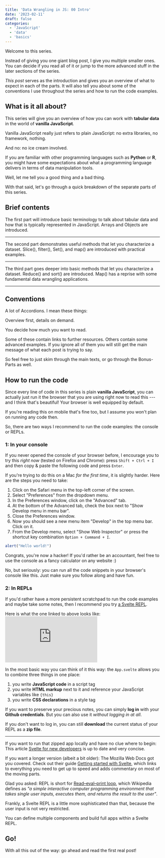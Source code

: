 ```yaml
---
title: 'Data Wrangling in JS: 00 Intro'
date: '2023-02-11'
draft: false
categories:
  - 'JavaScript'
  - 'data'
  - 'basics'
---
```


<script>
  import TOC from '$lib/components/posts/TOC.svelte';
  import ListFlip from '$lib/components/posts/ListFlip.svelte';
  import Card from '$lib/components/Card.svelte';
  import Table from '$lib/components/posts/TableView.svelte';
  import Embed from '$lib/components/EmbedIFrame.svelte';

  export let data;
  let posts = data.posts;
</script>

Welcome to this series.

Instead of giving you one giant blog post, I give you multiple smaller ones. 
You can decide if you read all of it or jump to the more advanced stuff in the later sections of the series. 

*This post* serves as the introduction and gives you an overview of what to expect in each of the parts.
It will also tell you about some of the conventions I use throughout the series and how to run the code examples.

## What is it all about?
This series will give you an overview of how you can work with **tabular data** in the world of **vanilla JavaScript**.

<Accordion summary="Vanilla???">

Vanilla JavaScript really just refers to plain JavaScript: no extra libraries, no framework, nothing.

And no: no ice cream involved.
</Accordion>

If you are familiar with other programming languages such as **Python** or **R**, you might have some expectations about what a programming language delivers in terms of data manipulation tools.

Well, let me tell you a good thing and a bad thing. 

<ListFlip />

With that said, let's go through a quick breakdown of the separate parts of this series.
## Brief contents

<Card post={posts[0]} />

The first part will introduce basic terminology to talk about tabular data and how that is typically represented in JavaScript.
Arrays and Objects are introduced.

<hr>

<Card post={posts[1]} />

The second part demonstrates useful methods that let you characterize a dataset.
Slice(), filter(), Set(), and map() are introduced with practical examples.

<hr>

<Card post={posts[2]} />

The third part goes deeper into basic methods that let you characterize a dataset.
Reduce() and sort() are introduced.
Map() has a reprise with some fundamental data wrangling applications.

<hr>

## Conventions
A lot of Accordions. I mean these things:

<Accordion summary="I'm an Accordion!">

Overview first, details on demand.

You decide how much you want to read.

Some of these contain links to further resources. 
Others contain some advanced examples.
If you ignore all of them you will still get the main message of what each post is trying to say.
</Accordion>

So feel free to just skim through the main texts, or go through the Bonus-Parts as well.

## How to run the code
Since every line of code in this series is plain **vanilla JavaScript**, you can actually just run it the browser that you are using right now to read this --- and I think that's beautiful! Your browser is well equipped by default.

If you're reading this on mobile that's fine too, but I assume you won't plan on running any code then.
 

So, there are two ways I recommend to run the code examples: the console or REPLs.

### 1: In your console
If you never opened the console of your browser before, I encourage you to try this *right now* (tested on Firefox and Chrome): press `Shift + Ctrl + I` and then copy & paste the following code and press `Enter`.

<Accordion summary='Stop, I use Mac OS!'>

If you're trying to do this on a Mac *for the first time*, it is slightly harder.
Here are the steps you need to take:

1. Click on the Safari menu in the top-left corner of the screen.
2. Select "Preferences" from the dropdown menu.
3. In the Preferences window, click on the "Advanced" tab.
4. At the bottom of the Advanced tab, check the box next to "Show Develop menu in menu bar".
5. Close the Preferences window.
6. Now you should see a new menu item "Develop" in the top menu bar. Click on it.
7. From the Develop menu, select "Show Web Inspector" or press the shortcut key combination `Option + Command + I`.

</Accordion>

```js
alert("Hello world!")
```

Congrats, you're now a hacker! If you'd rather be an accountant, feel free to use the console as a fancy calculator on any website :)

No, but seriously: you can run all the code snippets in your browser's console like this. Just make sure you follow along and have fun.

### 2: In REPLs
If you'd rather have a more persistent scratchpad to run the code examples and maybe take some notes, then I recommend you try [a Svelte REPL](https://svelte.dev/repl/1d2f74c5ef564aa9be09d50e5f59eccb?version=3.55.1).

Here is what the one linked to above looks like:
<Embed 
  src="https://svelte.dev/repl/1d2f74c5ef564aa9be09d50e5f59eccb?version=3.55.1" 
  title="A Svelte REPL titled 'Data Wrangling in JS: 00 Intro'"
/>

In the most basic way you can think of it this way: the `App.svelte` allows you to combine three things in one place:

1. you write **JavaScript code** in a script tag
2. you write **HTML markup** next to it and reference your JavaScript variables like `{this}`
3. you write **CSS declarations** in a style tag

<Accordion summary='How to save your progress'>

If you want to preserve your precious notes, you can simply **log in** with your **Github credentials**.
But you can also use it *without logging in at all*.

If you don't want to log in, you can still **download** the current status of your REPL as a **zip file**.

<hr>

If you want to run that zipped app locally and have no clue where to begin: This article [Svelte for new developers](https://svelte.dev/blog/svelte-for-new-developers) is up to date and very concise.

If you want a longer version (albeit a bit older): The Mozilla Web Docs got you covered.
Check out their guide [Getting started with Svelte](https://developer.mozilla.org/en-US/docs/Learn/Tools_and_testing/Client-side_JavaScript_frameworks/Svelte_getting_started), which links to everything you need to get up to speed and adds commentary on most of the moving parts.

</Accordion>

<Accordion summary='What is a REPL?'>

Glad you asked: REPL is short for [Read–eval–print loop](https://en.wikipedia.org/wiki/Read%E2%80%93eval%E2%80%93print_loop), which Wikipedia defines as *"a simple interactive computer programming environment that takes single user inputs, executes them, and returns the result to the user"*.

Frankly, a Svelte REPL is a little more sophisticated than that, because the user input is not very restricted.

You can define multiple components and build full apps within a Svelte REPL.
</Accordion>

## Go!
With all this out of the way: go ahead and read the first real post!

<Card post={posts[0]} />
